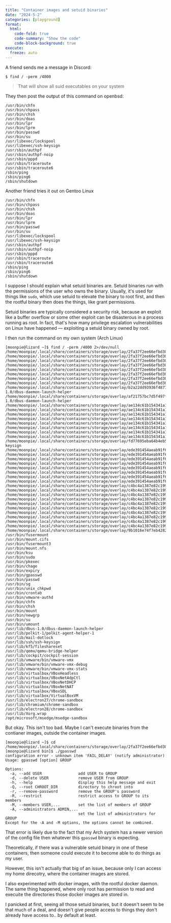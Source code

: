 ```yaml
---
title: "Container images and setuid binaries"
date: "2024-5-2"
categories: [playground]
format:
  html:
    code-fold: true
    code-summary: "Show the code"
    code-block-background: true
execute:
  freeze: auto
---
```



A friend sends me a message in Discord:

`$ find / -perm /4000`

> That will show all suid executables on your system

They then post the output of this command on openbsd:

```{.default}
/usr/bin/chfn
/usr/bin/chpass
/usr/bin/chsh
/usr/bin/doas
/usr/bin/lpr
/usr/bin/lprm
/usr/bin/passwd
/usr/bin/su
/usr/libexec/lockspool
/usr/libexec/ssh-keysign
/usr/sbin/authpf
/usr/sbin/authpf-noip
/usr/sbin/pppd
/usr/sbin/traceroute
/usr/sbin/traceroute6
/sbin/ping
/sbin/ping6
/sbin/shutdown
```

Another friend tries it out on Gentoo Linux

```{.default}
/usr/bin/chfn
/usr/bin/chpass
/usr/bin/chsh
/usr/bin/doas
/usr/bin/lpr
/usr/bin/lprm
/usr/bin/passwd
/usr/bin/su
/usr/libexec/lockspool
/usr/libexec/ssh-keysign
/usr/sbin/authpf
/usr/sbin/authpf-noip
/usr/sbin/pppd
/usr/sbin/traceroute
/usr/sbin/traceroute6
/sbin/ping
/sbin/ping6
/sbin/shutdown
```


I suppose I should explain what setuid binaries are. Setuid binaries run with the permissions of the user who owns the binary. Usually, it's used for things like `sudo`, which use setuid to elevate the binary to root first, and then the rootful binary then does the things, like grant permissions. 

Setuid binaries are typically considered a security risk, because an exploit like a buffer overflow or some other exploit can be disasterous in a process running as root. In fact, that's how many privilege escalation vulnerabilities on Linux have happened — exploiting a setuid binary owned by root. 

I then run the command on my own system (Arch Linux)


```{.default}
[moonpie@lizard ~]$ find / -perm /4000 2>/dev/null
/home/moonpie/.local/share/containers/storage/overlay/2fa37f2ee66efbd308b9b91bce81c262f5e6ab6c3bf8056632afc60cc602785c/diff/usr/bin/chfn
/home/moonpie/.local/share/containers/storage/overlay/2fa37f2ee66efbd308b9b91bce81c262f5e6ab6c3bf8056632afc60cc602785c/diff/usr/bin/chsh
/home/moonpie/.local/share/containers/storage/overlay/2fa37f2ee66efbd308b9b91bce81c262f5e6ab6c3bf8056632afc60cc602785c/diff/usr/bin/gpasswd
/home/moonpie/.local/share/containers/storage/overlay/2fa37f2ee66efbd308b9b91bce81c262f5e6ab6c3bf8056632afc60cc602785c/diff/usr/bin/mount
/home/moonpie/.local/share/containers/storage/overlay/2fa37f2ee66efbd308b9b91bce81c262f5e6ab6c3bf8056632afc60cc602785c/diff/usr/bin/newgrp
/home/moonpie/.local/share/containers/storage/overlay/2fa37f2ee66efbd308b9b91bce81c262f5e6ab6c3bf8056632afc60cc602785c/diff/usr/bin/passwd
/home/moonpie/.local/share/containers/storage/overlay/2fa37f2ee66efbd308b9b91bce81c262f5e6ab6c3bf8056632afc60cc602785c/diff/usr/bin/su
/home/moonpie/.local/share/containers/storage/overlay/2fa37f2ee66efbd308b9b91bce81c262f5e6ab6c3bf8056632afc60cc602785c/diff/usr/bin/umount
/home/moonpie/.local/share/containers/storage/overlay/b2a22dd93936f487715bbc38b3a93f3f8e7d927fbf473871581c0a333f94d23a/diff/usr/lib/dbus-1.0/dbus-daemon-launch-helper
/home/moonpie/.local/share/containers/storage/overlay/af21757bc7d5f497f4ce0552dbad07cf0725413c3a305e1ff2c8a7b5097eeb49/diff/usr/lib/dbus-1.0/dbus-daemon-launch-helper
/home/moonpie/.local/share/containers/storage/overlay/ae134c61b154341a1dd932bd88cb44e805837508284e5d60ead8e94519eb339f/diff/usr/bin/chfn
/home/moonpie/.local/share/containers/storage/overlay/ae134c61b154341a1dd932bd88cb44e805837508284e5d60ead8e94519eb339f/diff/usr/bin/chsh
/home/moonpie/.local/share/containers/storage/overlay/ae134c61b154341a1dd932bd88cb44e805837508284e5d60ead8e94519eb339f/diff/usr/bin/gpasswd
/home/moonpie/.local/share/containers/storage/overlay/ae134c61b154341a1dd932bd88cb44e805837508284e5d60ead8e94519eb339f/diff/usr/bin/mount
/home/moonpie/.local/share/containers/storage/overlay/ae134c61b154341a1dd932bd88cb44e805837508284e5d60ead8e94519eb339f/diff/usr/bin/newgrp
/home/moonpie/.local/share/containers/storage/overlay/ae134c61b154341a1dd932bd88cb44e805837508284e5d60ead8e94519eb339f/diff/usr/bin/passwd
/home/moonpie/.local/share/containers/storage/overlay/ae134c61b154341a1dd932bd88cb44e805837508284e5d60ead8e94519eb339f/diff/usr/bin/su
/home/moonpie/.local/share/containers/storage/overlay/ae134c61b154341a1dd932bd88cb44e805837508284e5d60ead8e94519eb339f/diff/usr/bin/umount
/home/moonpie/.local/share/containers/storage/overlay/fd77695eba64b4eb5db10dd9ef0181d0053dbc23e6c465f3001d664f19e621d7/diff/usr/lib/openssh/ssh-keysign
/home/moonpie/.local/share/containers/storage/overlay/ede391454aeab91f6777dd38e55e085975ffcfd298987b8ec685196f2a6c811a/diff/usr/bin/chfn
/home/moonpie/.local/share/containers/storage/overlay/ede391454aeab91f6777dd38e55e085975ffcfd298987b8ec685196f2a6c811a/diff/usr/bin/chsh
/home/moonpie/.local/share/containers/storage/overlay/ede391454aeab91f6777dd38e55e085975ffcfd298987b8ec685196f2a6c811a/diff/usr/bin/gpasswd
/home/moonpie/.local/share/containers/storage/overlay/ede391454aeab91f6777dd38e55e085975ffcfd298987b8ec685196f2a6c811a/diff/usr/bin/mount
/home/moonpie/.local/share/containers/storage/overlay/ede391454aeab91f6777dd38e55e085975ffcfd298987b8ec685196f2a6c811a/diff/usr/bin/newgrp
/home/moonpie/.local/share/containers/storage/overlay/ede391454aeab91f6777dd38e55e085975ffcfd298987b8ec685196f2a6c811a/diff/usr/bin/passwd
/home/moonpie/.local/share/containers/storage/overlay/ede391454aeab91f6777dd38e55e085975ffcfd298987b8ec685196f2a6c811a/diff/usr/bin/su
/home/moonpie/.local/share/containers/storage/overlay/ede391454aeab91f6777dd38e55e085975ffcfd298987b8ec685196f2a6c811a/diff/usr/bin/umount
/home/moonpie/.local/share/containers/storage/overlay/c4bc4a1387e82c199a05c950a61d31aba8e1481a94c63196b82e25ac8367e5d1/diff/usr/bin/chage
/home/moonpie/.local/share/containers/storage/overlay/c4bc4a1387e82c199a05c950a61d31aba8e1481a94c63196b82e25ac8367e5d1/diff/usr/bin/gpasswd
/home/moonpie/.local/share/containers/storage/overlay/c4bc4a1387e82c199a05c950a61d31aba8e1481a94c63196b82e25ac8367e5d1/diff/usr/bin/mount
/home/moonpie/.local/share/containers/storage/overlay/c4bc4a1387e82c199a05c950a61d31aba8e1481a94c63196b82e25ac8367e5d1/diff/usr/bin/newgrp
/home/moonpie/.local/share/containers/storage/overlay/c4bc4a1387e82c199a05c950a61d31aba8e1481a94c63196b82e25ac8367e5d1/diff/usr/bin/passwd
/home/moonpie/.local/share/containers/storage/overlay/c4bc4a1387e82c199a05c950a61d31aba8e1481a94c63196b82e25ac8367e5d1/diff/usr/bin/su
/home/moonpie/.local/share/containers/storage/overlay/c4bc4a1387e82c199a05c950a61d31aba8e1481a94c63196b82e25ac8367e5d1/diff/usr/bin/umount
/home/moonpie/.local/share/containers/storage/overlay/c4bc4a1387e82c199a05c950a61d31aba8e1481a94c63196b82e25ac8367e5d1/diff/usr/sbin/pam_timestamp_check
/home/moonpie/.local/share/containers/storage/overlay/c4bc4a1387e82c199a05c950a61d31aba8e1481a94c63196b82e25ac8367e5d1/diff/usr/sbin/unix_chkpwd
/home/moonpie/.local/share/containers/storage/overlay/c4bc4a1387e82c199a05c950a61d31aba8e1481a94c63196b82e25ac8367e5d1/diff/usr/sbin/userhelper
/home/moonpie/.local/share/containers/storage/overlay/9b1016e74f7eb4282d4aa84ecefedda2bc0f6625203e5085e070bd649945a965/diff/usr/bin/fusermount3
/usr/bin/fusermount
/usr/bin/mount.cifs
/usr/bin/fusermount3
/usr/bin/mount.nfs
/usr/bin/ksu
/usr/bin/sudo
/usr/bin/pkexec
/usr/bin/chage
/usr/bin/expiry
/usr/bin/gpasswd
/usr/bin/passwd
/usr/bin/sg
/usr/bin/unix_chkpwd
/usr/bin/crontab
/usr/bin/vmware-authd
/usr/bin/chfn
/usr/bin/chsh
/usr/bin/mount
/usr/bin/newgrp
/usr/bin/su
/usr/bin/umount
/usr/lib/dbus-1.0/dbus-daemon-launch-helper
/usr/lib/polkit-1/polkit-agent-helper-1
/usr/lib/mail-dotlock
/usr/lib/ssh/ssh-keysign
/usr/lib/kf5/fileshareset
/usr/lib/qemu/qemu-bridge-helper
/usr/lib/cockpit/cockpit-session
/usr/lib/vmware/bin/vmware-vmx
/usr/lib/vmware/bin/vmware-vmx-debug
/usr/lib/vmware/bin/vmware-vmx-stats
/usr/lib/virtualbox/VBoxHeadless
/usr/lib/virtualbox/VBoxNetAdpCtl
/usr/lib/virtualbox/VBoxNetDHCP
/usr/lib/virtualbox/VBoxNetNAT
/usr/lib/virtualbox/VBoxSDL
/usr/lib/virtualbox/VirtualBoxVM
/usr/lib/electron27/chrome-sandbox
/usr/lib/chromium/chrome-sandbox
/usr/lib/electron28/chrome-sandbox
/usr/lib/Xorg.wrap
/opt/microsoft/msedge/msedge-sandbox
```


But okay. This isn't too bad. Maybe I can't execute binaries from the contianer images, outside the container images.

```{.default}
[moonpie@lizard ~]$ cd /home/moonpie/.local/share/containers/storage/overlay/2fa37f2ee66efbd308b9b91bce81c262f5e6ab6c3bf8056632afc60cc602785c/diff/usr/bin/
[moonpie@lizard bin]$ ./gpasswd
configuration error - unknown item 'FAIL_DELAY' (notify administrator)
Usage: gpasswd [option] GROUP

Options:
  -a, --add USER                add USER to GROUP
  -d, --delete USER             remove USER from GROUP
  -h, --help                    display this help message and exit
  -Q, --root CHROOT_DIR         directory to chroot into
  -r, --remove-password         remove the GROUP's password
  -R, --restrict                restrict access to GROUP to its members
  -M, --members USER,...        set the list of members of GROUP
  -A, --administrators ADMIN,...
                                set the list of administrators for GROUP
Except for the -A and -M options, the options cannot be combined.
```

That error is likely due to the fact that my Arch system has a newer version of the config file then whatever this `gpasswd` binary is expecting.


Theoretically, if there was a vulnerable setuid binary in one of these containers, then someone could execute it to become able to do things as my user.

However, this isn't actually that big of an issue, because only I can access my home direcotry, where the container images are stored.

I also experimented with docker images, with the rootful docker daemon. The same thing happened, where only root has permission to read and execuite the directories those docker images are stored in. 



I panicked at first, seeing all those setuid binaries, but it doesn't seem to be that much of a deal, and doesn't give people access to things they don't already have access to.. by default at least. 





